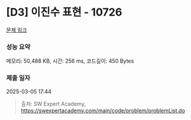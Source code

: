 # [D3] 이진수 표현 - 10726 

[문제 링크](https://swexpertacademy.com/main/code/problem/problemDetail.do?contestProbId=AXRSXf_a9qsDFAXS) 

### 성능 요약

메모리: 50,488 KB, 시간: 256 ms, 코드길이: 450 Bytes

### 제출 일자

2025-03-05 17:44



> 출처: SW Expert Academy, https://swexpertacademy.com/main/code/problem/problemList.do